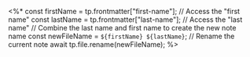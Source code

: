 <%*
const firstName = tp.frontmatter["first-name"]; // Access the "first name"
const lastName = tp.frontmatter["last-name"]; // Access the "last name"
// Combine the last name and first name to create the new note name
const newFileName = `${firstName} ${lastName}`;
// Rename the current note
await tp.file.rename(newFileName);
%>